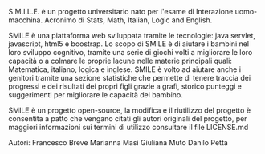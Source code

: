 S.M.I.L.E. è un progetto universitario nato per l'esame di Interazione uomo-macchina.
Acronimo di Stats, Math, Italian, Logic and English.

SMILE è una piattaforma web sviluppata tramite le tecnologie: java servlet, javascript, html5 e boostrap.
Lo scopo di SMILE è di aiutare i bambini nel loro sviluppo cognitivo, tramite una serie di giochi volti a migliorare le loro capacità o a colmare le proprie lacune nelle materie principali quali: Matematica, italiano, logica e inglese.
SMILE è volto ad aiutare anche i genitori tramite una sezione statistiche che permette di tenere traccia dei progressi e dei risultati dei propri figli grazie a grafi, storico punteggi e suggerimenti per migliorare le capacità del bambino.

SMILE è un progetto open-source, la modifica e il riutilizzo del progetto è consentita a patto che vengano citati gli autori originali del progetto, per maggiori informazioni sui termini di utilizzo consultare il file LICENSE.md


Autori:
Francesco Breve
Marianna Masi
Giuliana Muto
Danilo Petta
